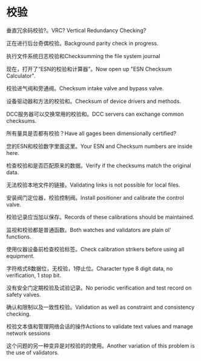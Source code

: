 # 校验

<p><span class="chinese">垂直冗余码校验?。</span><span class="english">VRC? Vertical Redundancy Checking?</span></p>

<p><span class="chinese">正在进行后台奇偶校验。</span><span class="english">Background parity check in progress.</span></p>

<p><span class="chinese">执行文件系统日志校验和</span><span class="english">Checksumming the file system journal</span></p>

<p><span class="chinese">现在，打开了“ESN的校验和计算器”。</span><span class="english">Now open up "ESN Checksum Calculator".</span></p>

<p><span class="chinese">校验进气阀和旁通阀。</span><span class="english">Checksum intake valve and bypass valve.</span></p>

<p><span class="chinese">设备驱动器和方法的校验和。</span><span class="english">Checksum of device drivers and methods.</span></p>

<p><span class="chinese">DCC服务器可以交换常用的校验和。</span><span class="english">DCC servers can exchange common checksums.</span></p>

<p><span class="chinese">所有量具是否都有校验？</span><span class="english">Have all gages been dimensionally certified?</span></p>

<p><span class="chinese">您的ESN和校验数字里面这里。</span><span class="english">Your ESN and Checksum numbers are inside here.</span></p>

<p><span class="chinese">检查校验和是否匹配原来的数据。</span><span class="english">Verify if the checksums match the original data.</span></p>

<p><span class="chinese">无法校验本地文件的链接。</span><span class="english">Validating links is not possible for local files.</span></p>

<p><span class="chinese">安装阀门定位器，校验控制阀。</span><span class="english">Install positioner and calibrate the control valve.</span></p>

<p><span class="chinese">校验记录应当加以保存。</span><span class="english">Records of these calibrations should be maintained.</span></p>

<p><span class="chinese">监视和校验都是普通函数。</span><span class="english">Both watches and validators are plain ol' functions.</span></p>

<p><span class="chinese">使用仪器设备前检查校验标签。</span><span class="english">Check calibration strikers before using all equipment.</span></p>

<p><span class="chinese">字符格式8数据位，无校验，1停止位。</span><span class="english">Character type 8 digit data, no verification, 1 stop bit.</span></p>

<p><span class="chinese">没有安全门定期校验及试验记录。</span><span class="english">No periodic verification and test record on safety valves.</span></p>

<p><span class="chinese">确认和限制以及一致性校验。</span><span class="english">Validation as well as constraint and consistency checking.</span></p>

<p><span class="chinese">校验文本值和管理网络会话的操作</span><span class="english">Actions to validate text values and manage network sessions</span></p>

<p><span class="chinese">这个问题的另一种变异是对校验的的使用。</span><span class="english">Another variation of this problem is the use of validators.</span></p>

